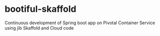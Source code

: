 # bootiful-skaffold
Continuous development of Spring boot app on Pivotal Container Service using jib Skaffold and Cloud code 
